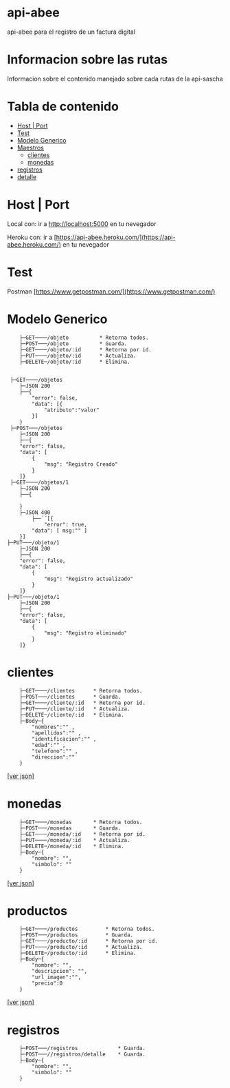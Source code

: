 # api-abee
api-abee para el registro de un factura digital

# Informacion sobre las rutas

Informacion sobre el contenido manejado sobre cada rutas de la api-sascha

# Tabla de contenido 
* [Host | Port](#host-port)
* [Test](#test)
* [Modelo Generico](#modelo-generico)
* [Maestros](#maestros)
    * [clientes](#clientes)
    * [monedas](#monedas)
* [registros](#registros)
* [detalle](#detalle)

# Host | Port

Local con:
ir a [http://localhost:5000](http://localhost:5000) en tu nevegador

Heroku con:
ir a [https://api-abee.heroku.com/](https://api-abee.heroku.com/) en tu nevegador

# Test

Postman [https://www.getpostman.com/](https://www.getpostman.com/)

# Modelo Generico

```
    ├─GET────/objeto          * Retorna todos.
    ├─POST───/objeto          * Guarda. 
    ├─GET────/objeto/:id      * Retorna por id.
    ├─PUT────/objeto/:id      * Actualiza.
    ├─DELETE─/objeto/:id      * Elimina.


 ├─GET────/objetos
    ├─JSON 200
    ├──{
        "error": false,
        "data": [{
            "atributo":"valor"
        }]
    }
 ├─POST───/objetos
    ├─JSON 200
    ├──{
    "error": false,
    "data": [
        {
            "msg": "Registro Creado"
        }
    ]}
 ├─GET────/objetos/1
    ├─JSON 200
    ├──{
        
    }
    ├─JSON 400
        ├──´´[{
            "error": true,
        "data": [ msg:"" ]
    }]
├─PUT───/objeto/1
    ├─JSON 200
    ├──{
    "error": false,
    "data": [
        {
            "msg": "Registro actualizado"
        }
    ]}
├─PUT───/objeto/1
    ├─JSON 200
    ├──{
    "error": false,
    "data": [
        {
            "msg": "Registro eliminado"
        }
    ]}
```
# clientes

```
    ├─GET────/clientes      * Retorna todos.
    ├─POST───/clientes      * Guarda. 
    ├─GET────/cliente/:id   * Retorna por id.
    ├─PUT────/cliente/:id   * Actualiza.
    ├─DELETE─/cliente/:id   * Elimina.
    ├─Body─{
        "nombres":"" ,
		"apellidos":"" ,
		"identificacion":"" ,
		"edad":"" ,
		"telefono":"" ,
		"direccion":""
    }  
```

[[ver json]](https://api-abee.herokuapp.com/clientes)

# monedas

```
    ├─GET────/monedas     	* Retorna todos.
    ├─POST───/monedas     	* Guarda. 
    ├─GET────/moneda/:id   	* Retorna por id.
    ├─PUT────/moneda/:id   	* Actualiza.
    ├─DELETE─/moneda/:id   	* Elimina.
    ├─Body─{
        "nombre": "",
        "simbolo": ""
    }  
```

[[ver json]](https://api-abee.herokuapp.com/monedas)

# productos

```
    ├─GET────/productos     	* Retorna todos.
    ├─POST───/productos     	* Guarda. 
    ├─GET────/producto/:id   	* Retorna por id.
    ├─PUT────/producto/:id   	* Actualiza.
    ├─DELETE─/producto/:id   	* Elimina.
    ├─Body─{
        "nombre": "",
    	"descripcion": "",
    	"url_imagen":"",
    	"precio":0
    }  
```

[[ver json]](https://api-abee.herokuapp.com/monedas)


# registros

```
    ├─POST───/registros     		* Guarda. 
    ├─POST───//registros/detalle    * Guarda. 
    ├─Body─{
        "nombre": "",
        "simbolo": ""
    }  
```
